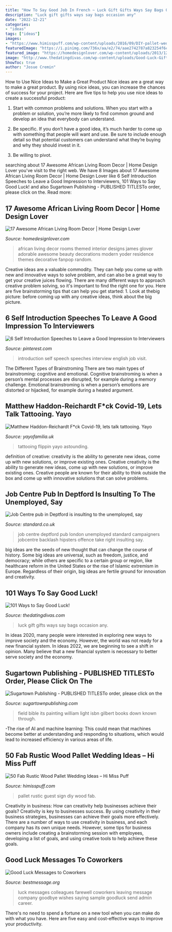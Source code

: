 ```yaml
---
title: "How To Say Good Job In French ~ Luck Gift Gifts Ways Say Bags Occasion Any"
description: "Luck gift gifts ways say bags occasion any"
date: "2022-12-21"
categories:
- "ideas"
tags: ["ideas"]
images:
- "https://www.himisspuff.com/wp-content/uploads/2016/09/DIY-pallet-wedding-guest-book-sign.jpg"
featuredImage: "https://i.pinimg.com/736x/aa/e2/74/aae2742787a823254f6c0d911345624f.jpg"
featured_image: "https://homedesignlover.com/wp-content/uploads/2013/12/17-James-Glover.jpg"
image: "http://www.thedatingdivas.com/wp-content/uploads/Good-Luck-Gift-Ideas.jpg"
ShowToc: true
author: "Josue Cremin"
---
```



How to Use Nice Ideas to Make a Great Product
Nice ideas are a great way to make a great product. By using nice ideas, you can increase the chances of success for your project. Here are five tips to help you use nice ideas to create a successful product:
1. Start with common problems and solutions. When you start with a problem or solution, you’re more likely to find common ground and develop an idea that everybody can understand.

2. Be specific. If you don’t have a good idea, it’s much harder to come up with something that people will want and use. Be sure to include enough detail so that potential customers can understand what they’re buying and why they should invest in it.

3. Be willing to pivot.

	

		
searching about 17 Awesome African Living Room Decor | Home Design Lover you've visit to the right web. We have 8 Images about 17 Awesome African Living Room Decor | Home Design Lover like 6 Self Introduction Speeches to Leave a Good Impression to Interviewers, 101 Ways to Say Good Luck! and also Sugartown Publishing - PUBLISHED TITLESTo order, please click on the. Read more:
		
    
## 17 Awesome African Living Room Decor | Home Design Lover

<img loading=lazy src="https://homedesignlover.com/wp-content/uploads/2013/12/17-James-Glover.jpg" onerror="this.onerror=null;this.src='https://tse4.mm.bing.net/th?id=OIP.U2tn6-Tln001vfQLllpFuwHaE6&amp;pid=15.1';" alt="17 Awesome African Living Room Decor | Home Design Lover">

_Source: homedesignlover.com_

>african living decor rooms themed interior designs james glover adorable awesome beauty decorations modern yoder residence themes decorative fanpop random. 

	

Creative ideas are a valuable commodity. They can help you come up with new and innovative ways to solve problem, and can also be a great way to get your creative juices flowing. There are many different ways to approach creative problem solving, so it's important to find the right one for you. Here are five brainstorming tips that can help you get started: 1. Look at thebig picture: before coming up with any creative ideas, think about the big picture.

    
## 6 Self Introduction Speeches To Leave A Good Impression To Interviewers

<img loading=lazy src="https://i.pinimg.com/736x/aa/e2/74/aae2742787a823254f6c0d911345624f.jpg" onerror="this.onerror=null;this.src='https://tse1.mm.bing.net/th?id=OIP.Sf6Z30NBa__cZAxtN4aPKAHaLG&amp;pid=15.1';" alt="6 Self Introduction Speeches to Leave a Good Impression to Interviewers">

_Source: pinterest.com_

>introduction self speech speeches interview english job visit. 

	

The Different Types of Brainstroming
There are two main types of brainstroming: cognitive and emotional. Cognitive brainstroming is when a person’s mental processes are disrupted, for example during a memory challenge. Emotional brainstroming is when a person’s emotions are distorted or hijacked, for example during a heated argument.

    
## Matthew Haddon-Reichardt F*ck Covid-19, Lets Talk Tattooing. Yayo

<img loading=lazy src="https://cdn.shopify.com/s/files/1/2156/7915/files/84189860_614621562434498_3069345197801340928_n_large.jpg?v=1586010827" onerror="this.onerror=null;this.src='https://tse4.mm.bing.net/th?id=OIP.AINqXPHQofXXJQA4jpV4owAAAA&amp;pid=15.1';" alt="Matthew Haddon-Reichardt F*ck Covid-19, lets talk tattooing. Yayo">

_Source: yayofamilia.uk_

>tattooing flippin yayo astounding. 

	

definition of creative: creativity is the ability to generate new ideas, come up with new solutions, or improve existing ones.
Creative creativity is the ability to generate new ideas, come up with new solutions, or improve existing ones. Creative people are known for their ability to think outside the box and come up with innovative solutions that can solve problems.

    
## Job Centre Pub In Deptford Is Insulting To The Unemployed, Say

<img loading=lazy src="https://www.standard.co.uk/s3fs-public/thumbnails/image/2014/07/10/10/job-centre-interior.jpg" onerror="this.onerror=null;this.src='https://tse2.mm.bing.net/th?id=OIP.ZbH6Ub0inxQTgtwNHRoLdAHaE8&amp;pid=15.1';" alt="Job Centre pub in Deptford is insulting to the unemployed, say">

_Source: standard.co.uk_

>job centre deptford pub london unemployed standard campaigners jobcentre backlash hipsters offence take right insulting say. 

	

big ideas are the seeds of new thought that can change the course of history. Some big ideas are universal, such as freedom, justice, and democracy; while others are specific to a certain group or region, like healthcare reform in the United States or the rise of Islamic extremism in Europe. Regardless of their origin, big ideas are fertile ground for innovation and creativity.

    
## 101 Ways To Say Good Luck!

<img loading=lazy src="http://www.thedatingdivas.com/wp-content/uploads/Good-Luck-Gift-Ideas.jpg" onerror="this.onerror=null;this.src='https://tse3.mm.bing.net/th?id=OIP.2Zde3kmaEUIMe_VbfUPVugHaNn&amp;pid=15.1';" alt="101 Ways to Say Good Luck!">

_Source: thedatingdivas.com_

>luck gift gifts ways say bags occasion any. 

	

In ideas 2020, many people were interested in exploring new ways to improve society and the economy. However, the world was not ready for a new financial system. In ideas 2022, we are beginning to see a shift in opinion. Many believe that a new financial system is necessary to better serve society and the economy.

    
## Sugartown Publishing - PUBLISHED TITLESTo Order, Please Click On The

<img loading=lazy src="http://sugartownpublishing.com/yahoo_site_admin/assets/images/Voices_from_the_Field_at_350_dpi.80123431_std.jpg" onerror="this.onerror=null;this.src='https://tse3.mm.bing.net/th?id=OIP.fjDD9v3ye_t8jggkGVyhbgHaLH&amp;pid=15.1';" alt="Sugartown Publishing - PUBLISHED TITLESTo order, please click on the">

_Source: sugartownpublishing.com_

>field bible its painting william light isbn gilbert books down known through. 

	

-The rise of AI and machine learning: This could mean that machines become better at understanding and responding to situations, which would lead to increased efficiency in various areas of life.

    
## 50 Fab Rustic Wood Pallet Wedding Ideas – Hi Miss Puff

<img loading=lazy src="https://www.himisspuff.com/wp-content/uploads/2016/09/DIY-pallet-wedding-guest-book-sign.jpg" onerror="this.onerror=null;this.src='https://tse2.mm.bing.net/th?id=OIP.IeHxQQmXT2Gyf2dQEL8oXQHaLH&amp;pid=15.1';" alt="50 Fab Rustic Wood Pallet Wedding Ideas – Hi Miss Puff">

_Source: himisspuff.com_

>pallet rustic guest sign diy wood fab. 

	

Creativity in business: How can creativity help businesses achieve their goals?
Creativity is key to businesses success. By using creativity in their business strategies, businesses can achieve their goals more effectively. There are a number of ways to use creativity in business, and each company has its own unique needs. However, some tips for business owners include creating a brainstorming session with employees, developing a list of goals, and using creative tools to help achieve these goals.

    
## Good Luck Messages To Coworkers

<img loading=lazy src="https://www.bestmessage.org/wp-content/uploads/2016/06/Good-luck-message-work-colleagues.jpg" onerror="this.onerror=null;this.src='https://tse2.mm.bing.net/th?id=OIP.XnBqnYtGuppY0ywISVAriwHaEH&amp;pid=15.1';" alt="Good Luck Messages to Coworkers">

_Source: bestmessage.org_

>luck messages colleagues farewell coworkers leaving message company goodbye wishes saying sample goodluck send admin career. 

	

There's no need to spend a fortune on a new tool when you can make do with what you have. Here are five easy and cost-effective ways to improve your productivity.

